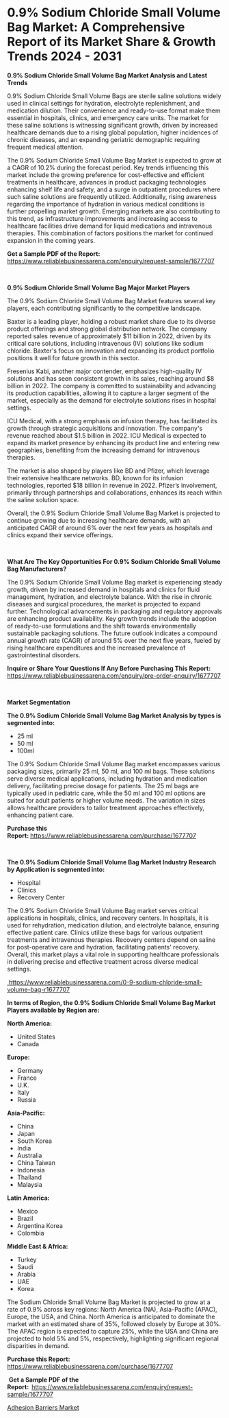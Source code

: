 <p><h1>0.9% Sodium Chloride Small Volume Bag Market: A Comprehensive Report of its Market Share & Growth Trends 2024 - 2031</h1></p><p><strong>0.9% Sodium Chloride Small Volume Bag Market Analysis and Latest Trends</strong></p>
<p><p>0.9% Sodium Chloride Small Volume Bags are sterile saline solutions widely used in clinical settings for hydration, electrolyte replenishment, and medication dilution. Their convenience and ready-to-use format make them essential in hospitals, clinics, and emergency care units. The market for these saline solutions is witnessing significant growth, driven by increased healthcare demands due to a rising global population, higher incidences of chronic diseases, and an expanding geriatric demographic requiring frequent medical attention.</p><p>The 0.9% Sodium Chloride Small Volume Bag Market is expected to grow at a CAGR of 10.2% during the forecast period. Key trends influencing this market include the growing preference for cost-effective and efficient treatments in healthcare, advances in product packaging technologies enhancing shelf life and safety, and a surge in outpatient procedures where such saline solutions are frequently utilized. Additionally, rising awareness regarding the importance of hydration in various medical conditions is further propelling market growth. Emerging markets are also contributing to this trend, as infrastructure improvements and increasing access to healthcare facilities drive demand for liquid medications and intravenous therapies. This combination of factors positions the market for continued expansion in the coming years.</p></p>
<p><strong>Get a Sample PDF of the Report:&nbsp;</strong> <a href="https://www.reliablebusinessarena.com/enquiry/request-sample/1677707?utm_campaign=1990&utm_medium=2&utm_source=Github&utm_content=ia&utm_term=28122024&utm_id=09-sodium-chloride-small-volume-bag">https://www.reliablebusinessarena.com/enquiry/request-sample/1677707</a></p>
<p>&nbsp;</p>
<p><strong>0.9% Sodium Chloride Small Volume Bag Major Market Players</strong></p>
<p><p>The 0.9% Sodium Chloride Small Volume Bag Market features several key players, each contributing significantly to the competitive landscape. </p><p>Baxter is a leading player, holding a robust market share due to its diverse product offerings and strong global distribution network. The company reported sales revenue of approximately $11 billion in 2022, driven by its critical care solutions, including intravenous (IV) solutions like sodium chloride. Baxter's focus on innovation and expanding its product portfolio positions it well for future growth in this sector.</p><p>Fresenius Kabi, another major contender, emphasizes high-quality IV solutions and has seen consistent growth in its sales, reaching around $8 billion in 2022. The company is committed to sustainability and advancing its production capabilities, allowing it to capture a larger segment of the market, especially as the demand for electrolyte solutions rises in hospital settings.</p><p>ICU Medical, with a strong emphasis on infusion therapy, has facilitated its growth through strategic acquisitions and innovation. The company's revenue reached about $1.5 billion in 2022. ICU Medical is expected to expand its market presence by enhancing its product line and entering new geographies, benefiting from the increasing demand for intravenous therapies.</p><p>The market is also shaped by players like BD and Pfizer, which leverage their extensive healthcare networks. BD, known for its infusion technologies, reported $18 billion in revenue in 2022. Pfizer’s involvement, primarily through partnerships and collaborations, enhances its reach within the saline solution space.</p><p>Overall, the 0.9% Sodium Chloride Small Volume Bag Market is projected to continue growing due to increasing healthcare demands, with an anticipated CAGR of around 6% over the next few years as hospitals and clinics expand their service offerings.</p></p>
<p>&nbsp;</p>
<p><strong>What Are The Key Opportunities For 0.9% Sodium Chloride Small Volume Bag Manufacturers?</strong></p>
<p><p>The 0.9% Sodium Chloride Small Volume Bag market is experiencing steady growth, driven by increased demand in hospitals and clinics for fluid management, hydration, and electrolyte balance. With the rise in chronic diseases and surgical procedures, the market is projected to expand further. Technological advancements in packaging and regulatory approvals are enhancing product availability. Key growth trends include the adoption of ready-to-use formulations and the shift towards environmentally sustainable packaging solutions. The future outlook indicates a compound annual growth rate (CAGR) of around 5% over the next five years, fueled by rising healthcare expenditures and the increased prevalence of gastrointestinal disorders.</p></p>
<p><strong>Inquire or Share Your Questions If Any Before Purchasing This Report:</strong> <a href="https://www.reliablebusinessarena.com/enquiry/pre-order-enquiry/1677707?utm_campaign=1990&utm_medium=2&utm_source=Github&utm_content=ia&utm_term=28122024&utm_id=09-sodium-chloride-small-volume-bag">https://www.reliablebusinessarena.com/enquiry/pre-order-enquiry/1677707</a></p>
<p>&nbsp;</p>
<p><strong>Market Segmentation</strong></p>
<p><strong>The 0.9% Sodium Chloride Small Volume Bag Market Analysis by types is segmented into:</strong></p>
<p><ul><li>25 ml</li><li>50 ml</li><li>100ml</li></ul></p>
<p><p>The 0.9% Sodium Chloride Small Volume Bag market encompasses various packaging sizes, primarily 25 ml, 50 ml, and 100 ml bags. These solutions serve diverse medical applications, including hydration and medication delivery, facilitating precise dosage for patients. The 25 ml bags are typically used in pediatric care, while the 50 ml and 100 ml options are suited for adult patients or higher volume needs. The variation in sizes allows healthcare providers to tailor treatment approaches effectively, enhancing patient care.</p></p>
<p><strong>Purchase this Report:&nbsp;</strong><a href="https://www.reliablebusinessarena.com/purchase/1677707?utm_campaign=1990&utm_medium=2&utm_source=Github&utm_content=ia&utm_term=28122024&utm_id=09-sodium-chloride-small-volume-bag">https://www.reliablebusinessarena.com/purchase/1677707</a></p>
<p>&nbsp;</p>
<p><strong>The 0.9% Sodium Chloride Small Volume Bag Market Industry Research by Application is segmented into:</strong></p>
<p><ul><li>Hospital</li><li>Clinics</li><li>Recovery Center</li></ul></p>
<p><p>The 0.9% Sodium Chloride Small Volume Bag market serves critical applications in hospitals, clinics, and recovery centers. In hospitals, it is used for rehydration, medication dilution, and electrolyte balance, ensuring effective patient care. Clinics utilize these bags for various outpatient treatments and intravenous therapies. Recovery centers depend on saline for post-operative care and hydration, facilitating patients' recovery. Overall, this market plays a vital role in supporting healthcare professionals in delivering precise and effective treatment across diverse medical settings.</p></p>
<p><a href="https://www.reliablebusinessarena.com/0-9-sodium-chloride-small-volume-bag-r1677707?utm_campaign=1990&utm_medium=2&utm_source=Github&utm_content=ia&utm_term=28122024&utm_id=09-sodium-chloride-small-volume-bag">&nbsp;https://www.reliablebusinessarena.com/0-9-sodium-chloride-small-volume-bag-r1677707</a></p>
<p><strong>In terms of Region, the 0.9% Sodium Chloride Small Volume Bag Market Players available by Region are:</strong></p>
<p>
    <p> <strong> North America: </strong>
        <ul>
            <li>United States</li>
            <li>Canada</li>
        </ul>
        </p> 
    <p> <strong> Europe: </strong>
        <ul>
            <li>Germany</li>
            <li>France</li>
            <li>U.K.</li>
            <li>Italy</li>
            <li>Russia</li>
        </ul>
        </p> 
    <p> <strong> Asia-Pacific: </strong>
        <ul>
            <li>China</li>
            <li>Japan</li>
            <li>South Korea</li>
            <li>India</li>
            <li>Australia</li>
            <li>China Taiwan</li>
            <li>Indonesia</li>
            <li>Thailand</li>
            <li>Malaysia</li>
        </ul>
        </p> 
    <p> <strong> Latin America: </strong>
        <ul>
            <li>Mexico</li>
            <li>Brazil</li>
            <li>Argentina Korea</li>
            <li>Colombia</li>
        </ul>
        </p> 
    <p> <strong> Middle East & Africa: </strong>
        <ul>
            <li>Turkey</li>
            <li>Saudi</li>
            <li>Arabia</li>
            <li>UAE</li>
            <li>Korea</li>
        </ul>
    </p>
    </p>
<p><p>The Sodium Chloride Small Volume Bag Market is projected to grow at a rate of 0.9% across key regions: North America (NA), Asia-Pacific (APAC), Europe, the USA, and China. North America is anticipated to dominate the market with an estimated share of 35%, followed closely by Europe at 30%. The APAC region is expected to capture 25%, while the USA and China are projected to hold 5% and 5%, respectively, highlighting significant regional disparities in demand.</p></p>
<p><strong>Purchase this Report: </strong><a href="https://www.reliablebusinessarena.com/purchase/1677707?utm_campaign=1990&utm_medium=2&utm_source=Github&utm_content=ia&utm_term=28122024&utm_id=09-sodium-chloride-small-volume-bag">https://www.reliablebusinessarena.com/purchase/1677707</a></p>
<p>&nbsp;<strong>Get a Sample PDF of the Report:&nbsp;&nbsp;</strong><a href="https://www.reliablebusinessarena.com/enquiry/request-sample/1677707?utm_campaign=1990&utm_medium=2&utm_source=Github&utm_content=ia&utm_term=28122024&utm_id=09-sodium-chloride-small-volume-bag">https://www.reliablebusinessarena.com/enquiry/request-sample/1677707</a></p>
<p><strong></strong></p>
<p><p><a href="https://github.com/MarciaRunte/Market-Research-Report-List-1/blob/main/adhesion-barriers-market.md?utm_campaign=1990&utm_medium=2&utm_source=Github&utm_content=ia&utm_term=28122024&utm_id=09-sodium-chloride-small-volume-bag">Adhesion Barriers Market</a></p></p>
